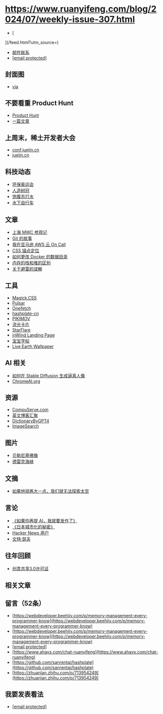 # https://www.ruanyifeng.com/blog/2024/07/weekly-issue-307.html

- [


](/feed.html?utm_source=)
- [邮件联系](/cdn-cgi/l/email-protection#0b72626d6e656c25797e6a654b6c666a626725686466)
- [[email protected]](/cdn-cgi/l/email-protection)
## 封面图
- [via](https://www.sohu.com/a/788850308_120815119)
## 不要看重 Product Hunt
- [Product Hunt](https://www.producthunt.com/)
- [一篇文章](https://news.ycombinator.com/item?id=40844727)
## 上周末，稀土开发者大会
- [conf.juejin.cn](https://conf.juejin.cn/xdc2024/)
- [juejin.cn](https://juejin.cn/)
## 科技动态
- [环保奥运会](https://www.cnn.com/2024/06/25/style/paris-2024-olympic-village/index.html)
- [人造树冠](https://theconversation.com/what-makes-a-good-tree-we-used-ai-to-ask-birds-233281)
- [饱腹苏打水](https://soranews24.com/2024/06/30/fighting-mild-hunger-with-a-japanese-soda-that-turns-into-jelly-in-the-stomach%e3%80%90taste-test%e3%80%91/)
- [水下自行车](https://newatlas.com/marine/seabike-swimming-propeller/)
## 文章
- [上海 MWC 参观记](https://new.qq.com/rain/a/20240701A04VGO00)
- [Git 的故事](https://blog.brachiosoft.com/posts/git/)
- [我在亚马逊 AWS 云 On Call](https://justyy.com/archives/65184)
- [CSS 锚点定位](https://coryrylan.com/blog/flow-charts-with-css-anchor-positioning)
- [如何更改 Docker 的数据目录](https://linuxiac.com/how-to-change-docker-data-directory/)
- [内存的栈和堆的区别](https://zacharylee.substack.com/p/memory-management-every-programmer)
- [关于避雷的误解](https://www.outsideonline.com/outdoor-adventure/hiking-and-backpacking/lightning-safety-facts-hikers/)
## 工具
- [Magick.CSS](https://css.winterveil.net/)
- [Pulsar](https://pulsar-edit.dev/)
- [Onefetch](https://github.com/o2sh/onefetch)
- [hashplate-cn](https://github.com/cunzaizhuyi/hashplate-cn)
- [PIKIMOV](https://pikimov.com/)
- [流光卡片](https://fireflycard.shushiai.com/)
- [StarFlare](https://starflare.app/)
- [inWind Landing Page](https://github.com/huglemon/inwind-landing-page)
- [宝宝字帖](https://github.com/jaywcjlove/copybook-generator)
- [Live Earth Wallpaper](https://play.google.com/store/apps/details?id=com.earth.wallpaper)
## AI 相关
- [如何在 Stable Diffusion 生成逼真人像](https://stable-diffusion-art.com/realistic-people/)
- [ChromeAI.org](https://chromeai.org/)
## 资源
- [CompuServe.com](https://www.compuserve.com/)
- [英文博客汇聚](https://infos.imhcg.cn/)
- [DictionaryByGPT4](https://github.com/Ceelog/DictionaryByGPT4)
- [ImageSearch](https://picfind.top/)
## 图片
- [贝勒尼基佛像](https://www.smithsonianmag.com/smart-news/buddha-statue-found-berenike-egypt-180982075/)
- [德雷克海峡](https://edition.cnn.com/travel/article/drake-passage-rough-sea-scn/index.html)
## 文摘
- [如果地球再大一点，我们就无法探索太空](https://www.popularmechanics.com/space/deep-space/a19893704/any-aliens-on-super-earths-would-have-a-tough-time-flying-to-space/)
## 言论
- [《如果你再提 AI，我就要发作了》](https://ludic.mataroa.blog/blog/i-will-fucking-piledrive-you-if-you-mention-ai-again/)
- [《日本城市化的秘密》](https://www.noahpinion.blog/p/secrets-of-japanese-urbanism-part)
- [Hacker News 用户](https://news.ycombinator.com/item?id=37133035)
- [文特·瑟夫](https://www.theverge.com/2013/11/20/5125922/vint-cerf-google-internet-evangelist-says-privacy-may-be-anomaly)
## 往年回顾
- [创意共享3.0许可证](http://creativecommons.org/licenses/by-nc-nd/3.0/deed.zh)
## 相关文章
## 留言（52条）
- [https://webdeveloper.beehiiv.com/p/memory-management-every-programmer-know](https://webdeveloper.beehiiv.com/p/memory-management-every-programmer-know)
- [https://webdeveloper.beehiiv.com/p/memory-management-every-programmer-know](https://webdeveloper.beehiiv.com/p/memory-management-every-programmer-know)
- [[email protected]](/cdn-cgi/l/email-protection)
- [https://www.ahavs.com/chat-ruanyifeng](https://www.ahavs.com/chat-ruanyifeng)
- [https://github.com/sanrentai/hashplate](https://github.com/sanrentai/hashplate)
- [https://zhuanlan.zhihu.com/p/713954249](https://zhuanlan.zhihu.com/p/713954249)
## 我要发表看法
- [[email protected]](/cdn-cgi/l/email-protection#5e2737383b3039702c2b3f301e39333f3732703d3133)